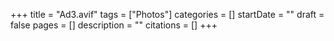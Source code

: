 +++
title = "Ad3.avif"
tags = ["Photos"]
categories = []
startDate = ""
draft = false
pages = []
description = ""
citations = []
+++
